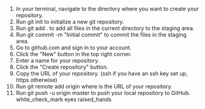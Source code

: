 1. In your terminal, navigate to the directory where you want to create your repository.
2. Run git init to initialize a new git repository.
3. Run git add . to add all files in the current directory to the staging area.
4. Run git commit -m "Initial commit" to commit the files in the staging area.
5. Go to github.com and sign in to your account.
6. Click the "New" button in the top right corner.
7. Enter a name for your repository.
8. Click the "Create repository" button.
9. Copy the URL of your repository. (ssh if you have an ssh key set up, https otherwise)
10. Run git remote add origin <url> where <url> is the URL of your repository.
11. Run git push -u origin master to push your local repository to GitHub.
white_check_mark
eyes
raised_hands
















